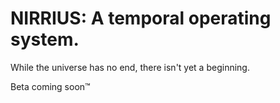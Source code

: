 # NIRRIUS: A temporal operating system.

While the universe has no end, there isn't yet a beginning. 

Beta coming soon™
